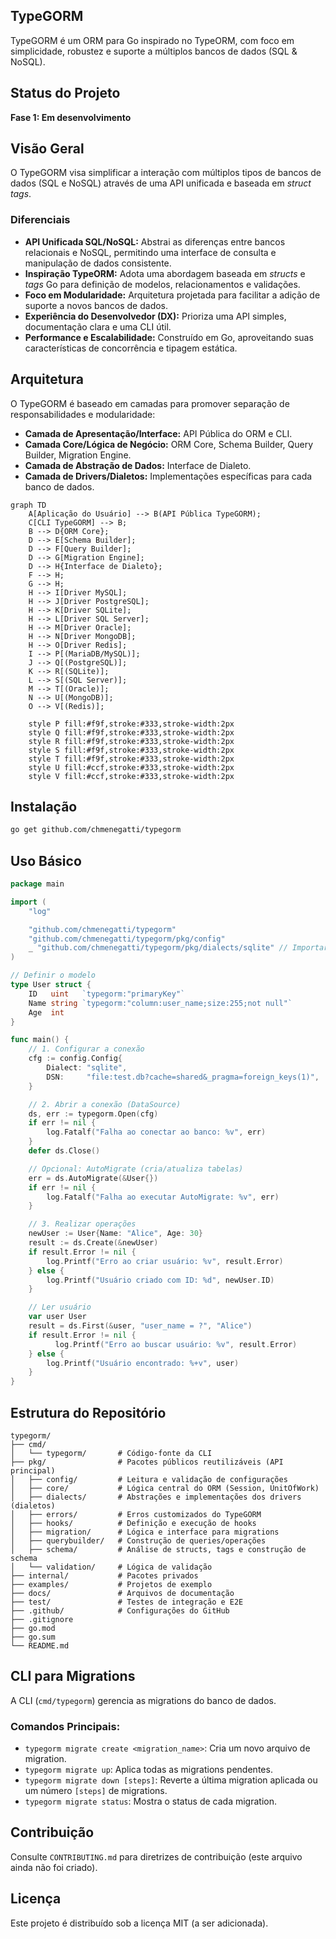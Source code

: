 ## TypeGORM

[](https://www.google.com/search?q=https://pkg.go.dev/github.com/chmenegatti/typegorm)
[](https://www.google.com/search?q=https://goreportcard.com/report/github.com/chmenegatti/typegorm)

TypeGORM é um ORM para Go inspirado no TypeORM, com foco em simplicidade, robustez e suporte a múltiplos bancos de dados (SQL & NoSQL).

## Status do Projeto

**Fase 1: Em desenvolvimento**

## Visão Geral

O TypeGORM visa simplificar a interação com múltiplos tipos de bancos de dados (SQL e NoSQL) através de uma API unificada e baseada em *struct tags*.

### Diferenciais

  * **API Unificada SQL/NoSQL:** Abstrai as diferenças entre bancos relacionais e NoSQL, permitindo uma interface de consulta e manipulação de dados consistente.
  * **Inspiração TypeORM:** Adota uma abordagem baseada em *structs* e *tags* Go para definição de modelos, relacionamentos e validações.
  * **Foco em Modularidade:** Arquitetura projetada para facilitar a adição de suporte a novos bancos de dados.
  * **Experiência do Desenvolvedor (DX):** Prioriza uma API simples, documentação clara e uma CLI útil.
  * **Performance e Escalabilidade:** Construído em Go, aproveitando suas características de concorrência e tipagem estática.

## Arquitetura

O TypeGORM é baseado em camadas para promover separação de responsabilidades e modularidade:

  * **Camada de Apresentação/Interface:** API Pública do ORM e CLI.
  * **Camada Core/Lógica de Negócio:** ORM Core, Schema Builder, Query Builder, Migration Engine.
  * **Camada de Abstração de Dados:** Interface de Dialeto.
  * **Camada de Drivers/Dialetos:** Implementações específicas para cada banco de dados.

<!-- end list -->

```mermaid
graph TD
    A[Aplicação do Usuário] --> B(API Pública TypeGORM);
    C[CLI TypeGORM] --> B;
    B --> D{ORM Core};
    D --> E[Schema Builder];
    D --> F[Query Builder];
    D --> G[Migration Engine];
    D --> H{Interface de Dialeto};
    F --> H;
    G --> H;
    H --> I[Driver MySQL];
    H --> J[Driver PostgreSQL];
    H --> K[Driver SQLite];
    H --> L[Driver SQL Server];
    H --> M[Driver Oracle];
    H --> N[Driver MongoDB];
    H --> O[Driver Redis];
    I --> P[(MariaDB/MySQL)];
    J --> Q[(PostgreSQL)];
    K --> R[(SQLite)];
    L --> S[(SQL Server)];
    M --> T[(Oracle)];
    N --> U[(MongoDB)];
    O --> V[(Redis)];

    style P fill:#f9f,stroke:#333,stroke-width:2px
    style Q fill:#f9f,stroke:#333,stroke-width:2px
    style R fill:#f9f,stroke:#333,stroke-width:2px
    style S fill:#f9f,stroke:#333,stroke-width:2px
    style T fill:#f9f,stroke:#333,stroke-width:2px
    style U fill:#ccf,stroke:#333,stroke-width:2px
    style V fill:#ccf,stroke:#333,stroke-width:2px
```

## Instalação

```bash
go get github.com/chmenegatti/typegorm
```

## Uso Básico

```go
package main

import (
    "log"

    "github.com/chmenegatti/typegorm"
    "github.com/chmenegatti/typegorm/pkg/config"
    _ "github.com/chmenegatti/typegorm/pkg/dialects/sqlite" // Importar o driver desejado
)

// Definir o modelo
type User struct {
    ID   uint   `typegorm:"primaryKey"`
    Name string `typegorm:"column:user_name;size:255;not null"`
    Age  int
}

func main() {
    // 1. Configurar a conexão
    cfg := config.Config{
        Dialect: "sqlite",
        DSN:     "file:test.db?cache=shared&_pragma=foreign_keys(1)",
    }

    // 2. Abrir a conexão (DataSource)
    ds, err := typegorm.Open(cfg)
    if err != nil {
        log.Fatalf("Falha ao conectar ao banco: %v", err)
    }
    defer ds.Close()

    // Opcional: AutoMigrate (cria/atualiza tabelas)
    err = ds.AutoMigrate(&User{})
    if err != nil {
        log.Fatalf("Falha ao executar AutoMigrate: %v", err)
    }

    // 3. Realizar operações
    newUser := User{Name: "Alice", Age: 30}
    result := ds.Create(&newUser)
    if result.Error != nil {
        log.Printf("Erro ao criar usuário: %v", result.Error)
    } else {
        log.Printf("Usuário criado com ID: %d", newUser.ID)
    }

    // Ler usuário
    var user User
    result = ds.First(&user, "user_name = ?", "Alice")
    if result.Error != nil {
          log.Printf("Erro ao buscar usuário: %v", result.Error)
    } else {
        log.Printf("Usuário encontrado: %+v", user)
    }
}
```

## Estrutura do Repositório

```text
typegorm/
├── cmd/
│   └── typegorm/       # Código-fonte da CLI
├── pkg/                # Pacotes públicos reutilizáveis (API principal)
│   ├── config/         # Leitura e validação de configurações
│   ├── core/           # Lógica central do ORM (Session, UnitOfWork)
│   ├── dialects/       # Abstrações e implementações dos drivers (dialetos)
│   ├── errors/         # Erros customizados do TypeGORM
│   ├── hooks/          # Definição e execução de hooks
│   ├── migration/      # Lógica e interface para migrations
│   ├── querybuilder/   # Construção de queries/operações
│   ├── schema/         # Análise de structs, tags e construção de schema
│   └── validation/     # Lógica de validação
├── internal/           # Pacotes privados
├── examples/           # Projetos de exemplo
├── docs/               # Arquivos de documentação
├── test/               # Testes de integração e E2E
├── .github/            # Configurações do GitHub
├── .gitignore
├── go.mod
├── go.sum
└── README.md
```

## CLI para Migrations

A CLI (`cmd/typegorm`) gerencia as migrations do banco de dados.

### Comandos Principais:

  * `typegorm migrate create <migration_name>`: Cria um novo arquivo de migration.
  * `typegorm migrate up`: Aplica todas as migrations pendentes.
  * `typegorm migrate down [steps]`: Reverte a última migration aplicada ou um número `[steps]` de migrations.
  * `typegorm migrate status`: Mostra o status de cada migration.

## Contribuição

Consulte `CONTRIBUTING.md` para diretrizes de contribuição (este arquivo ainda não foi criado).

## Licença

Este projeto é distribuído sob a licença MIT (a ser adicionada).
